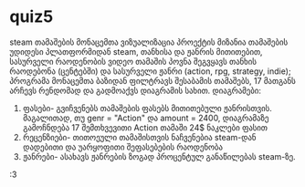 # quiz5
steam თამაშების მონაცემთა ვიზუალიზაცია
პროექტის მიზანია თამაშების უდიდესი პლათფორმიდან steam,  თანხისა და ჟანრის მითითებით, სასურველი რაოდენობის ვიდეო თამაშის პოვნა
შეგვყავს თანხის რაოდებონა (ცენტებში) და სასურველი ჟანრი (action, rpg, strategy, indie); პროგრამა მონაცემთა ბაზიდან ფილტრავს შესაბამის თამაშებს, 17 მათგანს არჩევს რენდომად და გადმოაქვს დიაგრამის სახით.
დიაგრამები:
1. ფასები- გვიჩვენებს თამაშების ფასებს მითითებული ჟანრისთვის.
მაგალითად, თუ genr = "Action" და amount = 2400, დიაგრამაზე გამოჩნდება 17 შემთხვევითი Action თამაში 24$ ნაკლები ფასით
2. რეცენზიები- თითოეული თამაშისთვის ნაჩვენებია steam-დან დადებითი და უარყოფითი შეფასებების რაოდენობა
3. ჟანრები- ასახავს ჟანრების ზოგად პროცენტულ განაწილებას steam-ზე.

:3
